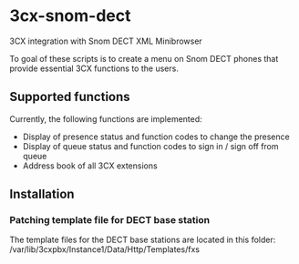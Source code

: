 # 3cx-snom-dect
3CX integration with Snom DECT XML Minibrowser

To goal of these scripts is to create a menu on Snom DECT phones that provide essential 3CX functions to the users.

## Supported functions
Currently, the following functions are implemented:
* Display of presence status and function codes to change the presence
* Display of queue status and function codes to sign in / sign off from queue
* Address book of all 3CX extensions

## Installation

### Patching template file for DECT base station
The template files for the DECT base stations are located in this folder:
/var/lib/3cxpbx/Instance1/Data/Http/Templates/fxs
